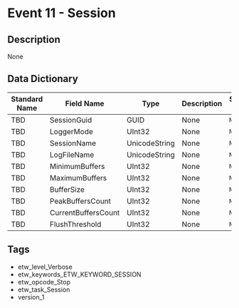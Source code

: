 # Event 11 - Session

## Description
None

## Data Dictionary
|Standard Name|Field Name|Type|Description|Sample Value|
|---|---|---|---|---|
|TBD|SessionGuid|GUID|None|`None`|
|TBD|LoggerMode|UInt32|None|`None`|
|TBD|SessionName|UnicodeString|None|`None`|
|TBD|LogFileName|UnicodeString|None|`None`|
|TBD|MinimumBuffers|UInt32|None|`None`|
|TBD|MaximumBuffers|UInt32|None|`None`|
|TBD|BufferSize|UInt32|None|`None`|
|TBD|PeakBuffersCount|UInt32|None|`None`|
|TBD|CurrentBuffersCount|UInt32|None|`None`|
|TBD|FlushThreshold|UInt32|None|`None`|

## Tags
* etw_level_Verbose
* etw_keywords_ETW_KEYWORD_SESSION
* etw_opcode_Stop
* etw_task_Session
* version_1